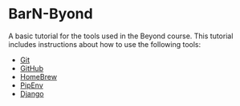 # BarN-Byond
A basic tutorial for the tools used in the Beyond course.
This tutorial includes instructions about how to use the following tools:
* [Git](https://git-scm.com/)
* [GitHub](https://github.com/)
* [HomeBrew](https://brew.sh/)
* [PipEnv](https://github.com/pypa/pipenv)
* [Django](https://www.djangoproject.com/)
